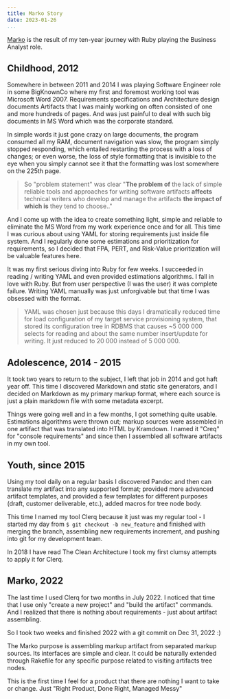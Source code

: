 ```yaml
---
title: Marko Story
date: 2023-01-26
...
```


[Marko](https://github.com/nvoynov/marko) is the result of my ten-year journey with Ruby playing the Business Analyst role.

## Childhood, 2012

Somewhere in between 2011 and 2014 I was playing Software Engineer role in some BigKnownCo where my first and foremost working tool was Microsoft Word 2007. Requirements specifications and Architecture design documents Artifacts that I was mainly working on often consisted of one and more hundreds of pages. And was just painful to deal with such big documents in MS Word which was the corporate standard.

In simple words it just gone crazy on large documents, the program consumed all my RAM, document navigation was slow, the program simply stopped responding, which entailed restarting the process with a loss of changes; or even worse, the loss of style formatting that is invisible to the eye when you simply cannot see it that the formatting was lost somewhere on the 225th page.

> So "problem statement" was clear "__The problem of__ the lack of simple reliable tools and approaches for writing software artifacts __affects__ technical writers who develop and manage the artifacts __the impact of which is__ they tend to choose.."

And I come up with the idea to create something light, simple and reliable to eliminate the MS Word from my work experience once and for all. This time I was curious about using YAML for storing requirements just inside file system. And I regularly done some estimations and prioritization for requirements, so I decided that FPA, PERT, and Risk-Value prioritization will be valuable features here.

It was my first serious diving into Ruby for few weeks. I succeeded in reading / writing YAML and even provided estimations algorithms. I fall in love with Ruby. But from user perspective (I was the user) it was complete failure. Writing YAML manually was just unforgivable but that time I was obsessed with the format.

> YAML was chosen just because this days I dramatically reduced time for load configuration of my target service provisioning system, that stored its configuration tree in RDBMS that causes ~5 000 000 selects for reading and about the same number insert/update for writing. It just reduced to 20 000 instead of 5 000 000.

## Adolescence, 2014 - 2015

It took two years to return to the subject, I left that job in 2014 and got haft year off. This time I discovered Markdown and static site generators, and I decided on Markdown as my primary markup format, where each source is just a plain markdown file with some metadata excerpt.

Things were going well and in a few months, I got something quite usable. Estimations algorithms were thrown out; markup sources were assembled in one artifact that was translated into HTML by Kramdown. I named it "Creq" for "console requirements" and since then I assembled all software artifacts in my own tool.

## Youth, since 2015

Using my tool daily on a regular basis I discovered Pandoc and then can translate my artifact into any supported format; provided more advanced artifact templates, and provided a few templates for different purposes (draft, customer deliverable, etc.), added macros for tree node body.

This time I named my tool Clerq because it just was my regular tool - I started my day from `$ git checkout -b new_feature` and finished with merging the branch, assembling new requirements increment, and pushing into git for my development team.

In 2018 I have read The Clean Architecture I took my first clumsy attempts to apply it for Clerq.

## Marko, 2022

The last time I used Clerq for two months in July 2022. I noticed that time that I use only "create a new project" and "build the artifact" commands. And I realized that there is nothing about requirements - just about artifact assembling.

So I took two weeks and finished 2022 with a git commit on Dec 31, 2022 :)

The Marko purpose is assembling markup artifact from separated markup sources. Its interfaces are simple and clear. It could be naturally extended through Rakefile for any specific purpose related to visiting artifacts tree nodes.

This is the first time I feel for a product that there are nothing I want to take or change. Just "Right Product, Done Right, Managed Messy"
